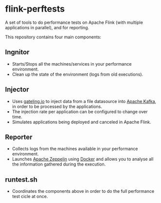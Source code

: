 # flink-perftests

A set of tools to do performance tests on Apache Flink (with multiple applications in parallel), and for reporting.

This repository contains four main components:

## Ingnitor

* Starts/Stops all the machines/services in your performance environment.
* Clean up the state of the environment (logs from old executions).

## Injector

* Uses [gateling.io](http://gatling.io) to inject data from a file datasource into [Apache Kafka](https://kafka.apache.org), in order to be processed by the applications.
* The injection rate per application can be configured to change over time.
* Simulates applications being deployed and canceled in Apache Flink.

## Reporter

* Collects logs from the machines available in your performance environment.
* Launches [Apache Zeppelin](http://zeppelin.apache.org) using [Docker](https://www.docker.com) and allows you to analyse all the information gathered during the execution.

## runtest.sh

* Coordinates the components above in order to do the full performance test cicle at once.

